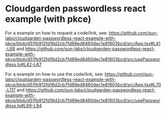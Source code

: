 # Cloudgarden passwordless react example (with pkce)

For a example on how to request a code/link, see: https://github.com/sun-labs/cloudgarden-passwordless-react-example-with-pkce/blob/d51fb912fd16d2cb7fd89ed8460dec1e81603bcd/src/App.tsx#L41-L68 and https://github.com/sun-labs/cloudgarden-passwordless-react-example-with-pkce/blob/d51fb912fd16d2cb7fd89ed8460dec1e81603bcd/src/usePasswordless.ts#L42-L67

For a example on how to use the code/link, see: https://github.com/sun-labs/cloudgarden-passwordless-react-example-with-pkce/blob/d51fb912fd16d2cb7fd89ed8460dec1e81603bcd/src/App.tsx#L70-L117 and https://github.com/sun-labs/cloudgarden-passwordless-react-example-with-pkce/blob/d51fb912fd16d2cb7fd89ed8460dec1e81603bcd/src/usePasswordless.ts#L69-L94
